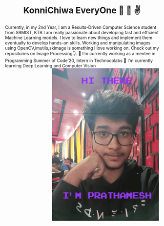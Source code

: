 # <div align="center" >KonniChiwa EveryOne :metal: :wave: :v: </div>
<p >
<div align="left" >
Currently, in my 2nd Year, I am a Results-Driven Computer Science student from SRMIST,
KTR.I am really passionate about developing fast and efficient Machine Learning models.
I love to learn new things and implement them eventually to develop hands-on skills.
Working and manipulating images using OpenCV,imutils,skimage is something I love working on.
Check out my repositories on Image Processing👇.
🔭 I’m currently working as a mentee in Programming Summer of Code'20,
Intern in Technocolabs
🌱 I’m currently learning Deep Learning and Computer Vision</div>
<img align="right" width="350" height="500" src="https://github.com/PrathameshDeshpande/PrathameshDeshpande/blob/master/giphy (1).gif">
</p>
